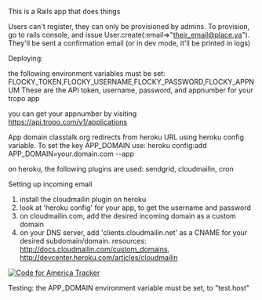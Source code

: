 This is a Rails app that does things

Users can't register, they can only be provisioned by admins.
To provision, go to rails console, and issue User.create(:email=>"their_email@place.ya"). They'll be sent a confirmation email (or in dev mode, it'll be printed in logs) 

Deploying:

the following environment variables must be set: 
FLOCKY_TOKEN,FLOCKY_USERNAME,FLOCKY_PASSWORD,FLOCKY_APPNUM
These are the API token, username, password, and appnumber for your tropo app

you can get your appnumber by visiting https://api.tropo.com/v1/applications

App domain classtalk.org redirects from heroku URL using heroku config variable. To set the key APP_DOMAIN use: heroku config:add APP_DOMAIN=your.domain.com --app <heroku-appname>


on heroku, the following plugins are used:
sendgrid, cloudmailin, cron

Setting up incoming email
1) install the cloudmailin plugin on heroku
2) look at 'heroku config' for your app, to get the username and password
3) on cloudmailin.com, add the desired incoming domain as a custom domain
4) on your DNS server, add 'clients.cloudmailin.net' as a CNAME for your desired subdomain/domain.
resources: http://docs.cloudmailin.com/custom_domains, http://devcenter.heroku.com/articles/cloudmailin

[![Code for America Tracker](http://stats.codeforamerica.org/codeforamerica/homework_notifier.png)](http://stats.codeforamerica.org/projects/homework_notifier)


Testing:
the APP_DOMAIN environment variable must be set, to "test.host"
